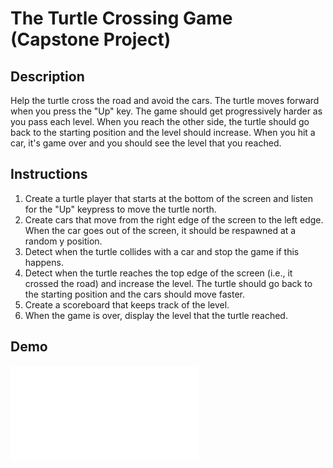# The Turtle Crossing Game (Capstone Project)

## Description

Help the turtle cross the road and avoid the cars. The turtle moves forward when you press the "Up" key. The game should get progressively harder as you pass each level. When you reach the other side, the turtle should go back to the starting position and the level should increase. When you hit a car, it's game over and you should see the level that you reached.

## Instructions

1. Create a turtle player that starts at the bottom of the screen and listen for the "Up" keypress to move the turtle north.
2. Create cars that move from the right edge of the screen to the left edge. When the car goes out of the screen, it should be respawned at a random y position.
3. Detect when the turtle collides with a car and stop the game if this happens.
4. Detect when the turtle reaches the top edge of the screen (i.e., it crossed the road) and increase the level. The turtle should go back to the starting position and the cars should move faster.
5. Create a scoreboard that keeps track of the level.
6. When the game is over, display the level that the turtle reached.

## Demo

![Turtle Crossing Game](./main.py)
